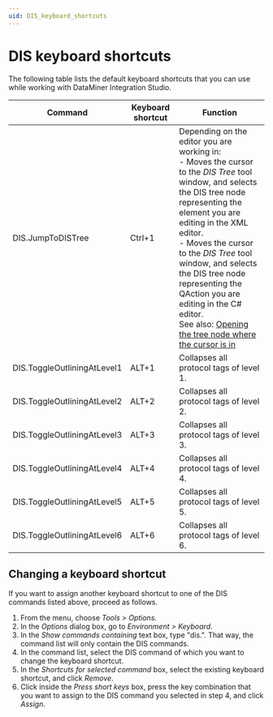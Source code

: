 ```yaml
---
uid: DIS_keyboard_shortcuts
---
```


# DIS keyboard shortcuts

The following table lists the default keyboard shortcuts that you can use while working with DataMiner Integration Studio.

| Command | Keyboard shortcut | Function |
|---------|-------------------|----------|
| DIS.JumpToDISTree | Ctrl+1 | Depending on the editor you are working in:<br>- Moves the cursor to the *DIS Tree* tool window, and selects the DIS tree node representing the element you are editing in the XML editor.<br>- Moves the cursor to the *DIS Tree* tool window, and selects the DIS tree node representing the QAction you are editing in the C# editor.<br>See also: [Opening the tree node where the cursor is in](xref:DisTreeViewToolWindow#opening-the-tree-node-where-the-cursor-is-in) |
| DIS.ToggleOutliningAtLevel1 | ALT+1 | Collapses all protocol tags of level 1. |
| DIS.ToggleOutliningAtLevel2 | ALT+2 | Collapses all protocol tags of level 2. |
| DIS.ToggleOutliningAtLevel3 | ALT+3 | Collapses all protocol tags of level 3. |
| DIS.ToggleOutliningAtLevel4 | ALT+4 | Collapses all protocol tags of level 4. |
| DIS.ToggleOutliningAtLevel5 | ALT+5 | Collapses all protocol tags of level 5. |
| DIS.ToggleOutliningAtLevel6 | ALT+6 | Collapses all protocol tags of level 6. |

## Changing a keyboard shortcut

If you want to assign another keyboard shortcut to one of the DIS commands listed above, proceed as follows.

1. From the menu, choose *Tools \> Options.*
1. In the *Options* dialog box, go to *Environment \> Keyboard*.
1. In the *Show commands containing* text box, type "dis.". That way, the command list will only contain the DIS commands.
1. In the command list, select the DIS command of which you want to change the keyboard shortcut.
1. In the *Shortcuts for selected command* box, select the existing keyboard shortcut, and click *Remove*.
1. Click inside the *Press short keys* box, press the key combination that you want to assign to the DIS command you selected in step 4, and click *Assign*.
